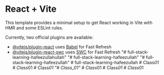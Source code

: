 # React + Vite

This template provides a minimal setup to get React working in Vite with HMR and some ESLint rules.

Currently, two official plugins are available:

- [@vitejs/plugin-react](https://github.com/vitejs/vite-plugin-react/blob/main/packages/plugin-react/README.md) uses [Babel](https://babeljs.io/) for Fast Refresh
- [@vitejs/plugin-react-swc](https://github.com/vitejs/vite-plugin-react-swc) uses [SWC](https://swc.rs/) for Fast Refresh
"# full-stack-learning-hafeezullahullah" 
"# full-stack-learning-hafeezullah" 
"# full-stack-learning-hafeezullah" 
#   f u l l - s t a c k - l e a r n i n g - h a f e e z u l l a h  
 #   C l a s s _ 0 1  
 #   C l a s s _ 0 1  
 #   C l a s s _ 0 1  
 "# Class_01" 
#   C l a s s _ 0 1  
 #   C l a s s _ 0 1  
 #   C l a s s _ 0 1  
 